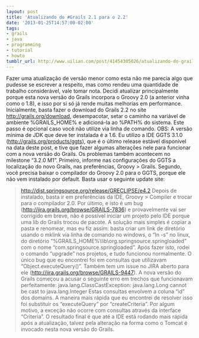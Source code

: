 ```yaml
---
layout: post
title: 'Atualizando do #Grails 2.1 para o 2.2'
date: '2013-01-25T14:57:00-02:00'
tags:
- grails
- java
- programming
- tutorial
- howto
tumblr_url: http://www.uilian.com/post/41454305026/atualizando-do-grails-2-1-para-o-2-2
---
```

Fazer uma atualização de versão menor como esta não me parecia algo que pudesse se escrever a respeito, mas como rendeu uma quantidade de trabalho considerável, vale tomar nota.
Decidi atualizar principalmente porque esta nova versão do Grails incorpora o Groovy 2.0 (a anterior vinha como o 1.8), e isso por si só já rende muitas melhorias em performance.
Inicialmente, basta fazer o download do Grails 2.2 no site http://grails.org/download, desempacotar, setar o caminho na variável de ambiente %GRAILS_HOME% e adicioná-la ao %PATH% do sistema. Este passo é opcional caso você não utilize via linha de comando. 
OBS: A versão mínima de JDK que deve ter instalada é a 1.6. 
Eu utilizo a IDE GGTS 3.1.0 (http://grails.org/products/ggts), que é o último release estável disponível na data deste post, e tive que fazer algumas alterações nele para funcionar com a nova versão do Grails. Os problemas também acontecem no milestone “3.2.0 M1”. 
Primeiro, informe nas configurações do GGTS a localização do novo Grails, nas preferências, Groovy > Grails.
Segundo, você precisa baixar o compilador do Groovy 2.0 para o GGTS, porque ele não vem instalado por default. Basta usar o seguinte update site:
> http://dist.springsource.org/release/GRECLIPSE/e4.2
 Depois de instalado, basta ir em preferências da IDE, Groovy > Compiler e trocar para o compilador 2.0. 
Por último, e isto é um bug (http://jira.grails.org/browse/GRAILS-7836) e provavelmente vai ser corrigido em breve, não é possível iniciar um projeto pelo IDE porque uma lib do Grails trocou de pacote. 
A solução mais simples é copiar a pasta e renomear, mas eu fiz assim: basta criar um link de diretório usando o mklink via linha de comando no windows, o “ln -s” no linux, do diretório “\%GRAILS_HOME%\lib\org.springsource.springloaded” com o nome “com.springsource.springloaded”.
 Após fazer isto, rodei o comando “upgrade” nos projetos, e tudo funcionou normalmente. O único bug que eu encontrei foi em consultas que utilizavam “Object.executeQuery()”. Também tem um issue no JIRA aberto para ele (http://jira.grails.org/browse/GRAILS-9447).
A nova versão do Grails começou a acusar o seguinte erro em trechos que funcionavam perfeitamente: 
> java.lang.ClassCastException: java.lang.Long cannot be cast to java.lang.Integer 
Estas consultas envolvem a coluna “id” dos domains. A maneira mais rápida que eu encontrei de resolver isso foi substituir os “executeQuery” por “createCriteria”. Por algum motivo, a exceção não ocorre com consultas através da interface “Criteria”. 
O resultado final é que até a IDE está rodando mais rápida após a atualização, talvez pela alteração na forma como o Tomcat é invocado nesta nova versão do Grails.
